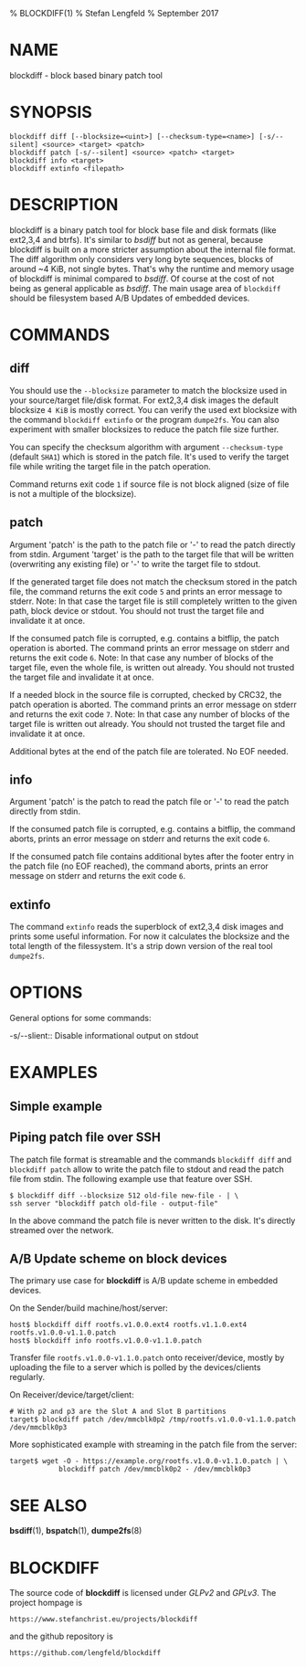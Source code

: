 % BLOCKDIFF(1)
% Stefan Lengfeld
% September 2017


NAME
====
blockdiff - block based binary patch tool


SYNOPSIS
========

    blockdiff diff [--blocksize=<uint>] [--checksum-type=<name>] [-s/--silent] <source> <target> <patch>
    blockdiff patch [-s/--silent] <source> <patch> <target>
    blockdiff info <target>
    blockdiff extinfo <filepath>


DESCRIPTION
===========

blockdiff is a binary patch tool for block base file and disk formats (like
ext2,3,4 and btrfs). It's similar to *bsdiff* but not as general, because
blockdiff is built on a more stricter assumption about the internal file
format.  The diff algorithm only considers very long byte sequences, blocks of
around ~4 KiB, not single bytes. That's why the runtime and memory usage of
blockdiff is minimal compared to *bsdiff*. Of course at the cost of not being
as general applicable as *bsdiff*.  The main usage area of `blockdiff` should
be filesystem based A/B Updates of embedded devices.


COMMANDS
========

## diff

You should use the `--blocksize` parameter to match the blocksize used in your
source/target file/disk format. For ext2,3,4 disk images the default blocksize
`4 KiB` is mostly correct.  You can verify the used ext blocksize with the
command `blockdiff extinfo` or the program `dumpe2fs`. You can also experiment
with smaller blocksizes to reduce the patch file size further.

You can specify the checksum algorithm with argument `--checksum-type` (default
`SHA1`) which is stored in the patch file. It's used to verify the target file
while writing the target file in the patch operation.

Command returns exit code `1` if source file is not block aligned (size of file
is not a multiple of the blocksize).


## patch

Argument 'patch' is the path to the patch file or '-' to read the patch
directly from stdin. Argument 'target' is the path to the target file that will
be written (overwriting any existing file) or '-' to write the target file to
stdout.

If the generated target file does not match the checksum stored in the patch
file, the command returns the exit code `5` and prints an error message to
stderr. Note: In that case the target file is still completely written to the
given path, block device or stdout. You should not trust the target file and
invalidate it at once.

If the consumed patch file is corrupted, e.g. contains a bitflip, the patch
operation is aborted. The command prints an error message on stderr and returns
the exit code `6`. Note: In that case any number of blocks of the target file,
even the whole file, is written out already. You should not trusted the target
file and invalidate it at once.

If a needed block in the source file is corrupted, checked by CRC32, the patch
operation is aborted.  The command prints an error message on stderr and
returns the exit code `7`. Note: In that case any number of blocks of the
target file is written out already. You should not trusted the target file and
invalidate it at once.

Additional bytes at the end of the patch file are tolerated. No EOF needed.


## info

Argument 'patch' is the patch to read the patch file or '-' to read the patch
directly from stdin.

If the consumed patch file is corrupted, e.g. contains a bitflip, the command
aborts, prints an error message on stderr and returns the exit code `6`.

If the consumed patch file contains additional bytes after the footer entry in
the patch file (no EOF reached), the command aborts, prints an error message on
stderr and returns the exit code `6`.


## extinfo

The command `extinfo` reads the superblock of ext2,3,4 disk images and prints
some useful information. For now it calculates the blocksize and the total
length of the filessystem. It's a strip down version of the real tool
`dumpe2fs`.


OPTIONS
=======

General options for some commands:

-s/--slient::
    Disable informational output on stdout


EXAMPLES
========

## Simple example


## Piping patch file over SSH

The patch file format is streamable and the commands `blockdiff diff` and
`blockdiff patch` allow to write the patch file to stdout and read the patch
file from stdin. The following example use that feature over SSH.

    $ blockdiff diff --blocksize 512 old-file new-file - | \
	ssh server "blockdiff patch old-file - output-file"

In the above command the patch file is never written to the disk. It's directly
streamed over the network.


## A/B Update scheme on block devices

The primary use case for **blockdiff** is A/B update scheme in embedded
devices.

On the Sender/build machine/host/server:

    host$ blockdiff diff rootfs.v1.0.0.ext4 rootfs.v1.1.0.ext4 rootfs.v1.0.0-v1.1.0.patch
    host$ blockdiff info rootfs.v1.0.0-v1.1.0.patch

Transfer file `rootfs.v1.0.0-v1.1.0.patch` onto receiver/device, mostly by
uploading the file to a server which is polled by the devices/clients
regularly.

On Receiver/device/target/client:

    # With p2 and p3 are the Slot A and Slot B partitions
    target$ blockdiff patch /dev/mmcblk0p2 /tmp/rootfs.v1.0.0-v1.1.0.patch /dev/mmcblk0p3

More sophisticated example with streaming in the patch file from the server:

    target$ wget -O - https://example.org/rootfs.v1.0.0-v1.1.0.patch | \
                blockdiff patch /dev/mmcblk0p2 - /dev/mmcblk0p3


SEE ALSO
========

**bsdiff**(1), **bspatch**(1), **dumpe2fs**(8)


BLOCKDIFF
=========
The source code of **blockdiff** is licensed under *GLPv2* and *GPLv3*.  The
project hompage is

    https://www.stefanchrist.eu/projects/blockdiff

and the github repository is

    https://github.com/lengfeld/blockdiff
